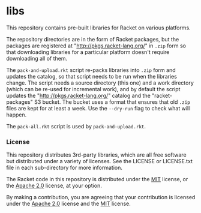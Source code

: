 # libs

This repository contains pre-built libraries for Racket on various
platforms.

The repository directories are in the form of Racket packages, but the
packages are registered at "http://pkgs.racket-lang.org/" in `.zip`
form so that downloading libraries for a particular platform doesn't
require downloading all of them.

The `pack-and-upload.rkt` script re-packs libraries into `.zip` form
and updates the catalog, so that script needs to be run when the
libraries change. The script needs a source directory (this one) and a
work directory (which can be re-used for incremental work), and by
default the script updates the "http://pkgs.racket-lang.org/" catalog
and the "racket-packages" S3 bucket. The bucket uses a format that
ensures that old `.zip` files are kept for at least a week. Use the
`--dry-run` flag to check what will happen.

The `pack-all.rkt` script is used by `pack-and-upload.rkt`.

### License

This repository distributes 3rd-party libraries, which are all free
software but distributed under a variety of licenses. See the LICENSE
or LICENSE.txt file in each sub-directory for more information.

The Racket code in this repository is distributed under the [MIT]
license, or the [Apache 2.0] license, at your option.

By making a contribution, you are agreeing that your contribution
is licensed under the [Apache 2.0] license and the [MIT] license.

[MIT]: https://github.com/racket/racket/blob/master/racket/src/LICENSE-MIT.txt
[Apache 2.0]: https://www.apache.org/licenses/LICENSE-2.0.txt
